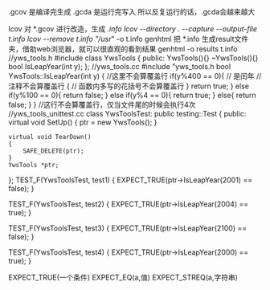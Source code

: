 .gcov 是编译完生成
.gcda 是运行完写入
所以反复运行的话，.gcda会越来越大


lcov 对 *.gcov 进行改造，生成 *.info
lcov --directory . --capture --output-file t.info
lcov --remove t.info "/usr*" -o t.info
genhtml 把 *.info 生成result文件夹，借助web浏览器，就可以很直观的看到结果
genhtml -o results t.info
//yws_tools.h
#include<iostream>
class YwsTools
{
public:
    YwsTools(){}
    ~YwsTools(){}
    bool IsLeapYear(int y);
};
//yws_tools.cc
#include "yws_tools.h
bool YwsTools::IsLeapYear(int y)
{ //这里不会算覆盖行
    if(y%400 == 0){
        // 是闰年 // 注释不会算覆盖行
        {
            // 函数内多写的花括号不会算覆盖行
        }
        return true;
    }
    else if(y%100 == 0){
        return false;
    }
    else if(y%4 == 0){
        return true;
    }
    else{
        return false;
    }
} //这行不会算覆盖行，仅当文件尾的时候会执行4次
//yws_tools_unittest.cc
class YwsToolsTest: public testing::Test
{
public:
    virtual void SetUp()
    {
        ptr = new YwsTools();
    }

    virtual void TearDown()
    {
        SAFE_DELETE(ptr);
    }
    YwsTools *ptr;

};
TEST_F(YwsToolsTest, test1)
{
    EXPECT_TRUE(ptr->IsLeapYear(2001) == false);
}

TEST_F(YwsToolsTest, test2)
{
    EXPECT_TRUE(ptr->IsLeapYear(2004) == true);
}

TEST_F(YwsToolsTest, test3)
{
    EXPECT_TRUE(ptr->IsLeapYear(2100) == false);
}

TEST_F(YwsToolsTest, test4)
{
    EXPECT_TRUE(ptr->IsLeapYear(2000) == true);
}



EXPECT_TRUE(一个条件)
EXPECT_EQ(a,值)
EXPECT_STREQ(a,字符串)
